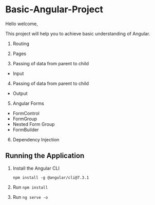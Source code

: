 # Basic-Angular-Project

Hello welcome, 

This project will help you to achieve basic understanding of Angular. 
1. Routing

2. Pages

3. Passing of data from parent to child
- Input

4. Passing of data from parent to child
- Output

5. Angular Forms
- FormControl
- FormGroup
- Nested Form Group
- FormBuilder

6. Dependency Injection


## Running the Application

1. Install the Angular CLI

    `npm install -g @angular/cli@7.3.1`

1. Run `npm install`

1. Run `ng serve -o`
